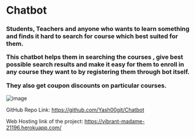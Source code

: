 # Chatbot
 
<h3> Students, Teachers and anyone who wants to learn something and finds it hard to search for course which best suited for them.

This chatbot helps them in searching the courses , give best possible search results and make it easy for them to enroll in any course they want to by registering them through bot itself. 

They also get coupon discounts on particular courses.</h3>
![image](https://user-images.githubusercontent.com/65126639/126124380-013ac941-80ba-4dd3-b78b-b5761dd08fe5.png)

GitHub Repo Link: https://github.com/Yash00git/Chatbot




Web Hosting link of the project: https://vibrant-madame-21196.herokuapp.com/

